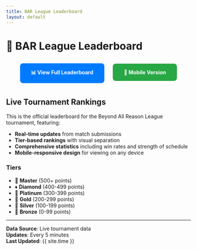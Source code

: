 ```yaml
---
title: BAR League Leaderboard  
layout: default
---
```


# 🚀 BAR League Leaderboard

<div style="text-align: center; margin: 20px 0;">
  <a href="index.html" style="display: inline-block; padding: 15px 30px; background: #007bff; color: white; text-decoration: none; border-radius: 8px; margin: 10px; font-weight: bold;">
    📊 View Full Leaderboard
  </a>
  <a href="mobile.html" style="display: inline-block; padding: 15px 30px; background: #28a745; color: white; text-decoration: none; border-radius: 8px; margin: 10px; font-weight: bold;">
    📱 Mobile Version
  </a>
</div>

## Live Tournament Rankings

This is the official leaderboard for the Beyond All Reason League tournament, featuring:

- **Real-time updates** from match submissions
- **Tier-based rankings** with visual separation
- **Comprehensive statistics** including win rates and strength of schedule  
- **Mobile-responsive design** for viewing on any device

### Tiers

- 👑 **Master** (500+ points)
- ♦️ **Diamond** (400-499 points)  
- 🔷 **Platinum** (300-399 points)
- 🥇 **Gold** (200-299 points)
- 🥈 **Silver** (100-199 points)
- 🥉 **Bronze** (0-99 points)

---

**Data Source**: Live tournament data  
**Updates**: Every 5 minutes  
**Last Updated**: {{ site.time }}